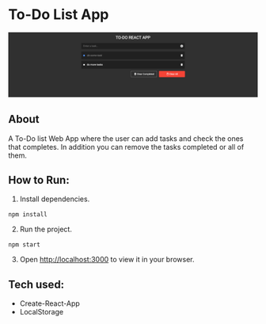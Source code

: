 # To-Do List App

![](/cover.png)

## About

A To-Do list Web App where the user can add tasks and check the ones that completes. In addition you can remove the tasks completed or all of them.

## How to Run:

1. Install dependencies.

```
npm install
```

2. Run the project.

```
npm start
```

3. Open [http://localhost:3000](http://localhost:3000) to view it in your browser.

## Tech used:

- Create-React-App
- LocalStorage
